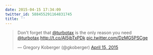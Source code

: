```yaml
---
date: 2015-04-15 17:34:09
twitter_id: 588455291164831745
title: ''
---
```


<blockquote class="twitter-tweet"><p lang="en" dir="ltr">Don&#39;t forget that <a href="https://twitter.com/turbotax?ref_src=twsrc%5Etfw">@turbotax</a> is the only reason you need <a href="https://twitter.com/turbotax?ref_src=twsrc%5Etfw">@turbotax</a>.<a href="http://t.co/AI5jbTxPDk">http://t.co/AI5jbTxPDk</a> <a href="http://t.co/DzMG5PSCge">pic.twitter.com/DzMG5PSCge</a></p>&mdash; Gregory Koberger (@gkoberger) <a href="https://twitter.com/gkoberger/status/588172672602923008?ref_src=twsrc%5Etfw">April 15, 2015</a></blockquote>
<script async src="https://platform.twitter.com/widgets.js" charset="utf-8"></script>
